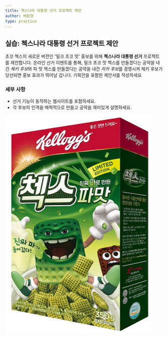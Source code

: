 ```yaml
---
title: 첵스나라 대통령 선거 프로젝트 제안
author: 배문형
type: practice
---
```


## 실습: 첵스나라 대통령 선거 프로젝트 제안

초코 첵스의 새로운 버전인 '밀크 초코 맛' 홍보를 위해 **첵스나라 대통령 선거** 프로젝트를 제안합니다. 온라인 선거 이벤트를 통해, 밀크 초코 맛 첵스를 만들겠다는 공약을 내건 *체키 후보*와 파 맛 첵스를 만들겠다는 공약을 내건 *차카 후보*를 경쟁시켜 체키 후보가 당선되면 홍보 효과가 뛰어날 겁니다. 기획안을 포함한 제안서를 작성하세요

### 세부 사항

- 선거 기능이 동작하는 웹사이트를 포함하세요.
- 각 후보의 인격을 매력적으로 만들고 공약을 재미있게 설명하세요.

![](../attachments/spring_onion_cheks.png)